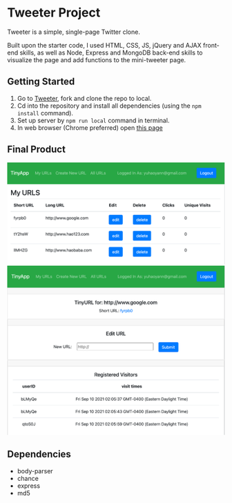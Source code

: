 # Tweeter Project

Tweeter is a simple, single-page Twitter clone.

Built upon the starter code, I used HTML, CSS, JS, jQuery and AJAX front-end skills, as well as Node, Express and MongoDB back-end skills to visualize the page and add functions to the mini-tweeter page.

## Getting Started

1. Go to [Tweeter](https://github.com/yuhaoyann/tweeter), fork and clone the repo to local.
2. Cd into the repository and install all dependencies (using the `npm install` command).
3. Set up server by `npm run local` command in terminal.
4. In web browser (Chrome preferred) open [this page](http://localhost:8080/urls)

## Final Product

!["main page"](https://github.com/yuhaoyann/tinyapp/blob/master/docs/urls-page.png)
!["edit page"](https://github.com/yuhaoyann/tinyapp/blob/master/docs/urls-edit.png)

## Dependencies

- body-parser
- chance
- express
- md5